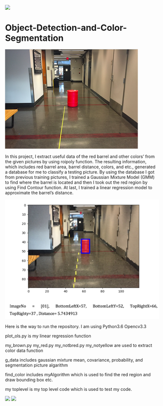 ![](https://img.shields.io/badge/language-python-orange.svg)

# Object-Detection-and-Color-Segmentation

![original image](./unlabel.png)  


In this project, I extract useful data of the red barrel and other colors’ from the given pictures by using roipoly function. The resulting information, which includes red barrel area, barrel distance, colors, and etc., generated a database for me to classify a testing picture. By using the database I got from previous training pictures, I trained a Gaussian Mixture Model (GMM) to find where the barrel is located and then I took out the red region by using Find Contour function. At last, I trained a linear regression model to approximate the barrel’s distance.


![labeled image](./labeled.png)


Here is the way to run the repository. I am using Python3.6 Opencv3.3

plot_ols.py is my linear regression function

my_brown.py my_red.py my_notbred.py my_notyellow are used to extract color data function

g_data includes gaussian mixture mean, covariance, probability, and segmentation picture algarithm

find_color includes myAlgorithm which is used to find the red region and draw bounding box etc.

my toplevel is my top level code which is used to test my code.






[![](https://img.shields.io/badge/常联系-click_for_contact-green.svg)](https://github.com/l5shi/__Overview__/blob/master/thanks/README.md)
[![](https://img.shields.io/badge/Donate-支付宝|微信|Venmo-blue.svg)](https://github.com/l5shi/__Overview__/blob/master/thanks/README.md)
